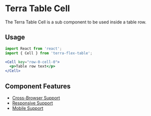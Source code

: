 # Terra Table Cell

The Terra Table Cell is a sub component to be used inside a table row.

## Usage

```jsx
import React from 'react';
import { Cell } from 'terra-flex-table';

<Cell key="row-0-cell-0">
  <p>Table row text</p>
</Cell>
```

## Component Features
* [Cross-Browser Support](https://github.com/cerner/terra-ui/blob/master/src/terra-dev-site/contributing/ComponentStandards.e.contributing.md#cross-browser-support)
* [Responsive Support](https://github.com/cerner/terra-ui/blob/master/src/terra-dev-site/contributing/ComponentStandards.e.contributing.md#responsive-support)
* [Mobile Support](https://github.com/cerner/terra-ui/blob/master/src/terra-dev-site/contributing/ComponentStandards.e.contributing.md#mobile-support)
